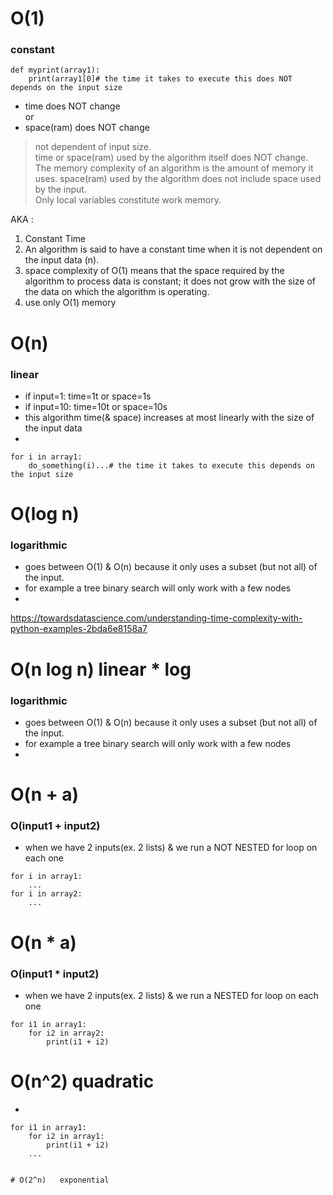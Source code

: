 

# O(1)   
### constant   
```
def myprint(array1):
    print(array1[0]# the time it takes to execute this does NOT depends on the input size
```

* time does NOT change   
   or   
* space(ram) does NOT change  
> not dependent of input size.  
> time or space(ram) used by the algorithm itself does NOT change.   
> The memory complexity of an algorithm is the amount of memory it uses.
> space(ram) used by the algorithm does not include space used by the input.   
> Only local variables constitute work memory.    



AKA :
1. Constant Time
1. An algorithm is said to have a constant time when it is not dependent on the input data (n). 
1. space complexity of O(1) means that the space required by the algorithm to process data is constant; it does not grow with the size of the data on which the algorithm is operating.
1. use only O(1) memory   



# O(n)   
### linear   

* if input=1:  time=1t  or space=1s
* if input=10: time=10t or space=10s
* this algorithm time(& space) increases at most linearly with the size of the input data   
*    
```
for i in array1:
    do_something(i)...# the time it takes to execute this depends on the input size
```


# O(log n)   
### logarithmic     
* goes between O(1) & O(n) because it only uses a subset (but not all) of the input.   
* for example a tree binary search will only work with a few nodes  
*



https://towardsdatascience.com/understanding-time-complexity-with-python-examples-2bda6e8158a7



# O(n log n)   linear * log
### logarithmic     
* goes between O(1) & O(n) because it only uses a subset (but not all) of the input.   
* for example a tree binary search will only work with a few nodes  
*


# O(n + a)   
### O(input1 + input2)   
* when we have 2 inputs(ex. 2 lists) & we run a NOT NESTED for loop on each one  
```
for i in array1:
    ...
for i in array2:
    ...
```   

# O(n * a)   
### O(input1 * input2)   
* when we have 2 inputs(ex. 2 lists) & we run a NESTED for loop on each one  
```
for i1 in array1:
    for i2 in array2:
        print(i1 + i2)
``` 



# O(n^2)   quadratic
*   

```
for i1 in array1:
    for i2 in array1:
        print(i1 + i2)
    ...
   
   
# O(2^n)   exponential


